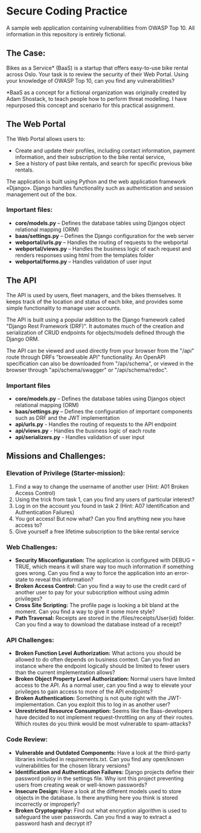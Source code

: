 # Secure Coding Practice
 A sample web application containing vulnerabilities from OWASP Top 10. All information in this repository is entirely fictional.

## The Case:
 Bikes as a Service* (BaaS) is a startup that offers easy-to-use bike rental across Oslo. Your task is to review the security of their Web Portal. Using your knowledge of OWASP Top 10, can you find any vulnerabilities?

 *BaaS as a concept for a fictional organization was originally created by Adam Shostack, to teach people how to perform threat modelling. I have repurposed this concept and scenario for this practical assignment.

## The Web Portal
 The Web Portal allows users to:
 - Create and update their profiles, including contact information, payment information, and their subscription to the bike rental service,
 - See a history of past bike rentals, and search for specific previous bike rentals.

 The application is built using Python and the web application framework «Django». Django handles functionality such as authentication and session management out of the box.

 ### Important files:
 - **core/models.py** – Defines the database tables using Djangos object relational mapping (ORM)
 - **baas/settings.py** – Defines the Django configuration for the web server
 - **webportal/urls.py** – Handles the routing of requests to the webportal
 - **webportal/views.py** – Handles the business logic of each request and renders responses using html from the templates folder
 - **webportal/forms.py** – Handles validation of user input

## The API
 The API is used by users, fleet managers, and the bikes themselves. It keeps track of the location and status of each bike, and provides some simple functionality to manage user accounts.

 The API is built using a popular addition to the Django framework called "Django Rest Framework (DRF)". It automates much of the creation and serialization of CRUD endpoints for objects/models defined through the Django ORM. 
 
 The API can be viewed and used directly from your browser from the "/api" route through DRFs "browseable API" functionality. An OpenAPI specification can also be downloaded from "/api/schema", or viewed in the browser through "api/schema/swagger" or "/api/schema/redoc".

 ### Important files
 - **core/models.py** – Defines the database tables using Djangos object relational mapping (ORM)
 - **baas/settings.py** – Defines the configuration of important components such as DRF and the JWT implementation
 - **api/urls.py** - Handles the routing of requests to the API endpoint
 - **api/views.py** - Handles the business logic of each route
 - **api/serializers.py** - Handles validation of user input

## Missions and Challenges:
  ### Elevation of Privilege (Starter-mission):
   1. Find a way to change the username of another user (Hint: A01 Broken Access Control)
   2. Using the trick from task 1, can you find any users of particular interest?
   3. Log in on the account you found in task 2 (Hint: A07 Identification and Authentication Failures)
   4. You got access! But now what? Can you find anything new you have access to?
   5. Give yourself a free lifetime subscription to the bike rental service

 ### Web Challenges:
  - **Security Misconfiguration:** The application is configured with DEBUG = TRUE, which means it will share way too much information if something goes wrong. Can you find a way to force the application into an error-state to reveal this information?
  - **Broken Access Control:** Can you find a way to use the credit card of another user to pay for your subscription without using admin privileges?
  - **Cross Site Scripting:** The profile page is looking a bit bland at the moment. Can you find a way to give it some more style?
  - **Path Traversal:** Receipts are stored in the /files/receipts/User{id} folder. Can you find a way to download the database instead of a receipt?

 ### API Challenges:
 - **Broken Function Level Authorization:** What actions you should be allowed to do often depends on business context. Can you find an instance where the endpoint logically should be limited to fewer users than the current implementation allows?
 - **Broken Object Property Level Authorization:** Normal users have limited access to the API. As a normal user, can you find a way to elevate your privileges to gain access to more of the API endpoints?
 - **Broken Authentication:** Something is not quite right with the JWT-implementation. Can you exploit this to log in as another user?
 - **Unrestricted Resource Consumption:** Seems like the Baas-developers have decided to not implement request-throttling on any of their routes. Which routes do you think would be most vulnerable to spam-attacks?

 ### Code Review:
 - **Vulnerable and Outdated Components:** Have a look at the third-party libraries included in requirements.txt. Can you find any open/known vulnerabilities for the chosen library versions?
 - **Identification and Authentication Failures:** Django projects define their password policy in the settings file. Why isnt this project preventing users from creating weak or well-known passwords?
 - **Insecure Design:** Have a look at the different models used to store objects in the database. Is there anything here you think is stored incorrectly or improperly?
 - **Broken Cryptography:** Find out what encryption algorithm is used to safeguard the user passwords. Can you find a way to extract a password hash and decrypt it?